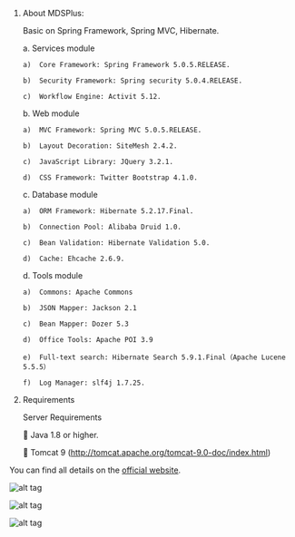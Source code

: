 1.	About MDSPlus:
	
	Basic on Spring Framework, Spring MVC, Hibernate.


	a.	Services module

		a)	Core Framework: Spring Framework 5.0.5.RELEASE.

		b)	Security Framework: Spring security 5.0.4.RELEASE.

		c)	Workflow Engine: Activit 5.12.


	b.	Web module

		a)	MVC Framework: Spring MVC 5.0.5.RELEASE.

		b)	Layout Decoration: SiteMesh 2.4.2.

		c)	JavaScript Library: JQuery 3.2.1.

		d)	CSS Framework: Twitter Bootstrap 4.1.0.


	c.	Database module

		a)	ORM Framework: Hibernate 5.2.17.Final.

		b)	Connection Pool: Alibaba Druid 1.0.

		c)	Bean Validation: Hibernate Validation 5.0.

		d)	Cache: Ehcache 2.6.9.


	d.	Tools module

		a)	Commons: Apache Commons

		b)	JSON Mapper: Jackson 2.1

		c)	Bean Mapper: Dozer 5.3

		d)	Office Tools: Apache POI 3.9

		e)	Full-text search: Hibernate Search 5.9.1.Final（Apache Lucene 5.5.5）

		f)	Log Manager: slf4j 1.7.25.


2.	Requirements

	 Server Requirements 	

		Java 1.8 or higher.


		Tomcat 9 (http://tomcat.apache.org/tomcat-9.0-doc/index.html)



You can find all details on the [official website](http://www.mmdsplus.com/).

![alt tag](http://www.mmdsplus.com/services/api/contentitems/getmedia?moid=117&dt=Original&g=2)

![alt tag](http://www.mmdsplus.com/services/api/contentitems/getmedia?moid=110&dt=Original&g=2)

![alt tag](http://www.mmdsplus.com/services/api/contentitems/getmedia?moid=111&dt=Original&g=2)
